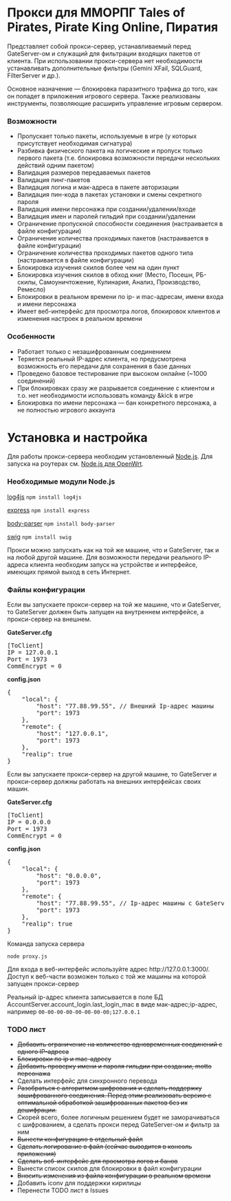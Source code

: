 <h1>Прокси для ММОРПГ Tales of Pirates, Pirate King Online, Пиратия</h1>
<p>Представляет собой прокси-сервер, устанавливаемый перед GateServer-ом и служащий для фильтрации входящих пакетов от клиента. При использовании прокси-сервера нет необходимости устанавливать дополнительные фильтры (Gemini XFail, SQLGuard, FilterServer и др.).</p>
<p>Основное назначение &mdash; блокировка паразитного трафика до того, как он попадет в приложения игрового сервера. Также реализованы инструменты, позволяющие расширить управление игровым сервером.</p>
<h3>Возможности</h3>
<ul>
	<li>Пропускает только пакеты, используемые в игре (у которых присутствует необходимая сигнатура)</li>
	<li>Разбивка физического пакета на логические и пропуск только первого пакета (т.е. блокировка возможности передачи нескольких действий одним пакетом)</li>
	<li>Валидация размеров передаваемых пакетов</li>
	<li>Валидация пинг-пакетов</li>
	<li>Валидация логина и мак-адреса в пакете авторизации</li>
	<li>Валидация пин-кода в пакетах установки и смены секретного пароля</li>
	<li>Валидация имени персонажа при создании/удалении/входе</li>
	<li>Валидация имен и паролей гильдий при создании/удалении</li>
	<li>Ограничение пропускной способности соединения (настраивается в файле конфигурации)</li>
	<li>Ограничение количества проходимых пакетов (настраивается в файле конфигурации)</li>
	<li>Ограничение количества проходимых пакетов одного типа (настраивается в файле конфигурации)</li>
	<li>Блокировка изучения скилов более чем на один пункт</li>
	<li>Блокировка изучения скилов в обход книг (Место, Посешн, РБ-скилы, Самоуничтожение, Кулинария, Анализ, Производство, Ремесло)</li>
	<li>Блокировки в реальном времени по ip- и mac-адресам, имени входа и имени персонажа</li>
	<li>Имеет веб-интерфейс для просмотра логов, блокировок клиентов и изменения настроек в реальном времени</li>
</ul>
<h3>Особенности</h3>
<ul>
	<li>Работает только с незашифрованным соединением</li>
	<li>Теряется реальный IP-адрес клиента, но предусмотрена возможность его передачи для сохранения в базе данных</li>
	<li>Проведено базовое тестирование при высоком онлайне (~1000 соединений)</li>
	<li>При блокировках сразу же разрывается соединение с клиентом и т.о. нет необходимости использовать команду &kick в игре</li>
	<li>Блокировка по имени персонажа &mdash; бан конкретного персонажа, а не полностью игрового аккаунта</li>
</ul>
<h1>Установка и настройка</h1>
<p>Для работы прокси-сервера необходим установленный <a href="http://nodejs.org/download/">Node.js</a>. Для запуска на роутерах см. <a href="http://wiki.openwrt.org/doc/howto/nodejs">Node.js для OpenWrt</a>.</p>
<h3>Необходимые модули Node.js</h3>
<p><a href="https://github.com/nomiddlename/log4js-node">log4js</a> <code>npm install log4js</code></p>
<p><a href="http://expressjs.com/">express</a> <code>npm install express</code></p>
<p><a href="https://github.com/expressjs/body-parser">body-parser</a> <code>npm install body-parser</code></p>
<p><a href="http://paularmstrong.github.io/swig/">swig</a> <code>npm install swig</code></p>
<p>Прокси можно запускать как на той же машине, что и GateServer, так и на любой другой машине. Для возможности передачи реального IP-адреса клиента необходим запуск на устройстве и интерфейсе, имеющих прямой выход в сеть Интернет.</p>
<h3>Файлы конфигурации</h3>
<p>Если вы запускаете прокси-сервер на той же машине, что и GateServer, то GateServer должен быть запущен на внутреннем интерфейсе, а прокси-сервер на внешнем.</p>
<p><b>GateServer.cfg</b></p>
<pre>[ToClient]
IP = 127.0.0.1
Port = 1973
CommEncrypt = 0</pre>
<p><b>config.json</b></p>
<pre>{
	"local": {
		"host": "77.88.99.55", // Внешний Ip-адрес машины
		"port": 1973
	},
	"remote": {
		"host": "127.0.0.1",
		"port": 1973
	},
	"realip": true
}</pre>
<p>Если вы запускаете прокси-сервер на другой машине, то GateServer и прокси-сервер должны работать на внешних интерфейсах своих машин.</p>
<p><b>GateServer.cfg</b></p>
<pre>[ToClient]
IP = 0.0.0.0
Port = 1973
CommEncrypt = 0</pre>
<p><b>config.json</b></p>
<pre>{
	"local": {
		"host": "0.0.0.0",
		"port": 1973
	},
	"remote": {
		"host": "77.88.99.55", // Ip-адрес машины с GateServer-ом
		"port": 1973
	},
	"realip": true
}</pre>
<p>Команда запуска сервера</p>
<code>node proxy.js</code>
<p>Для входа в веб-интерфейс используйте адрес http://127.0.0.1:3000/. Доступ к веб-части возможен только с той же машины на которой запущен прокси-сервер</p>
<p>Реальный ip-адрес клиента записывается в поле БД AccountServer.account_login.last_login_mac в виде мак-адреc;ip-адрес, например <code>00-00-00-00-00-00-00-00;127.0.0.1</code></p>
<h3>TODO лист</h3>
<ul>
	<li><s>Добавить ограничение на количество одновременных соединений с одного IP-адреса</s></li>
	<li><s>Блокировки по ip и mac-адресу</s></li>
	<li><s>Добавить проверку имени и пароля гильдии при создании, motto персонажа</s></li>
	<li>Сделать интерфейс для синхронного перевода</li>
	<li><s>Разобраться с алгоритмом шифрования и сделать поддержку зашифрованного соединения. Перед этим реализовать версию с оптимальной обработкой зашифрованных пакетов без их дешифрации.</s></li>
	<li>Скорей всего, более логичным решением будет не заморачиваться с шифрованием, а сделать прокси перед GateServer-ом и фильтр за ним</li>
	<li><s>Вынести конфигурацию в отдельный файл</s></li>
	<li><s>Сделать логирование в файл (сейчас выводится в консоль приложения)</s></li>
	<li><s>Сделать веб-интерфейс для просмотра логов и банов</s></li>
	<li>Вынести список скилов для блокировки в файл конфигурации</li>
	<li><s>Вносить изменения из файла конфигурации в реальном времени</s></li>
	<li>Добавить iconv для поддержки кирилицы</li>
	<li>Перенести TODO лист в Issues</li>
</ul>
